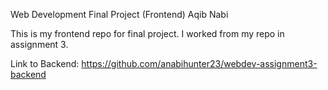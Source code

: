 Web Development Final Project (Frontend)
Aqib Nabi

This is my frontend repo for final project. I worked from my repo in assignment 3.

Link to Backend: https://github.com/anabihunter23/webdev-assignment3-backend
